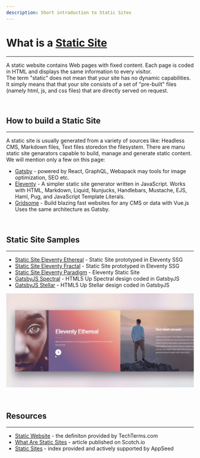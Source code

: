 ```yaml
---
description: Short introduction to Static Sites
---
```


# What is a [Static Site](https://appseed.us/static-site)
---

A static website contains Web pages with fixed content. Each page is coded in HTML and displays the same information to every visitor.  
The term "static" does not mean that your site has no dynamic capabilities. It simply means that that your site consists of a set of "pre-built" files (namely html, js, and css files) that are directly served on request.

<br />

## How to build a Static Site
---

A static site is usually generated from a variety of sources like: Headless CMS, Markdown files, Text files storedon the filesystem. There are manu static site genarators capable to build, manage and generate static content. We will mention only a few on this page:

- [Gatsby](http://gatsbyjs.org) - powered by React, GraphQL, Webapack may tools for image optimization, SEO etc.
- [Eleventy](https://11ty.io/) - A simpler static site generator written in JavaScript. Works with HTML, Markdown, Liquid, Nunjucks, Handlebars, Mustache, EJS, Haml, Pug, and JavaScript Template Literals.
- [Gridsome](https://gridsome.org/) - Build blazing fast websites for any CMS or data with Vue.js Uses the same architecture as Gatsby.

<br />

## Static Site Samples
---

- [Static Site Eleventy Ethereal](https://appseed.us/static-site/eleventy-html5up-ethereal) - Static Site prototyped in Eleventy SSG
- [Static Site Eleventy Fractal](https://appseed.us/static-site/eleventy-html5up-fractal) - Static Site prototyped in Eleventy SSG
- [Static Site Eleventy Paradigm](https://appseed.us/static-site/eleventy-html5up-paradigm) - Eleventy Static Site
- [GatsbyJS Spectral](https://appseed.us/apps/gatsbyjs/gatsby-html5up-spectral) - HTML5 Up Spectral design coded in GatsbyJS
- [GatsbyJS Stellar](https://appseed.us/apps/gatsbyjs/gatsby-html5up-stellar) - HTML5 Up Stellar design coded in GatsbyJS  

![Static Site Ethereal - Built in Eleventy.](https://raw.githubusercontent.com/app-generator/static/master/products/eleventy-html5up-ethereal-intro.gif)

<br />

## Resources
---

- [Static Website](https://techterms.com/definition/staticwebsite) - the definiton provided by TechTerms.com
- [What Are Static Sites](https://scotch.io/bar-talk/5-reasons-static-sites-rock) - article published on Scotch.io
- [Static Sites](https://appseed.us/static-site) - index provided and actively supported by AppSeed
